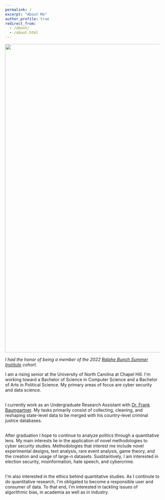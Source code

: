 ```yaml
---
permalink: /
excerpt: "About Me"
author_profile: true
redirect_from: 
  - /about/
  - /about.html
---
```


<center><img src="../images/RBSI_2022.jpg" width="1000"/></center>

*I had the honor of being a member of the 2022 [Ralphe Bunch Summer Institute](https://www.apsanet.org/DIVERSITY/Ralph-Bunche-Summer-Institute/About-the-RBSI-Program) cohort.*

I am a rising senior at the University of North Carolina at Chapel Hill. I'm working toward a Bachelor of Science in Computer Science and a Bachelor of Arts in Political Science. My primary areas of focus are cyber security and data science. <br> <br>

I currently work as an Undergraduate Research Assistant with [Dr. Frank Baumgartner](https://fbaum.unc.edu/). My tasks primarily consist of collecting, cleaning, and reshaping state-level data to be merged with his country-level criminal justice databases. <br> <br>

After graduation I hope to continue to analyze politics through a quantitative lens. My main interests lie in the application of novel methodologies to cyber security studies. Methodologies that interest me include novel experimental designs, text analysis, rare event analysis, game theory, and the creation and usage of large-$n$ datasets. Susbtantively, I am interested in election security, misinformation, hate speech, and cybercrime.<br><br>

I'm also interested in the ethics behind quantitative studies. As I continute to do quantitative research, I'm obligated to become a responsible user and consumer of data. To that end, I'm interested in tackling issues of algorithmic bias, in academia as well as in industry.
